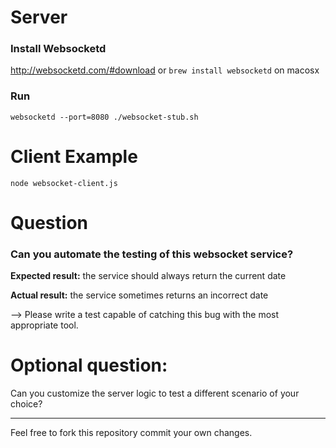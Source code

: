 # Server

### Install Websocketd
http://websocketd.com/#download or `brew install websocketd` on macosx

### Run
```
websocketd --port=8080 ./websocket-stub.sh
```

# Client Example
```
node websocket-client.js
```

# Question

### Can you automate the testing of this websocket service?

**Expected result:** the service should always return the current date

**Actual result:** the service sometimes returns an incorrect date

--> Please write a test capable of catching this bug with the most appropriate tool.

# Optional question:

Can you customize the server logic to test a different scenario of your choice?

---

Feel free to fork this repository commit your own changes.

